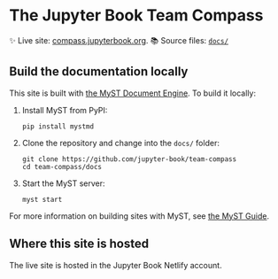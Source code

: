 # The Jupyter Book Team Compass

✨ Live site: [compass.jupyterbook.org](https://jupyterbook.org).
📚 Source files: [`docs/`](docs/)

## Build the documentation locally

This site is built with [the MyST Document Engine](https://mystmd.org).
To build it locally:

1. Install MyST from PyPI:

   ```
   pip install mystmd
   ```
2. Clone the repository and change into the `docs/` folder:

   ```
   git clone https://github.com/jupyter-book/team-compass
   cd team-compass/docs
   ```
3. Start the MyST server:

   ```
   myst start
   ```

For more information on building sites with MyST, see [the MyST Guide](https://mystmd.org/guide).

## Where this site is hosted

The live site is hosted in the Jupyter Book Netlify account.
